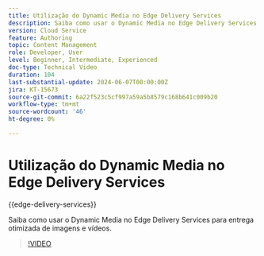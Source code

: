 ```yaml
---
title: Utilização do Dynamic Media no Edge Delivery Services
description: Saiba como usar o Dynamic Media no Edge Delivery Services para entrega otimizada de imagens e vídeos.
version: Cloud Service
feature: Authoring
topic: Content Management
role: Developer, User
level: Beginner, Intermediate, Experienced
doc-type: Technical Video
duration: 104
last-substantial-update: 2024-06-07T00:00:00Z
jira: KT-15673
source-git-commit: 6a22f523c5cf997a59a5b8579c168b641c009b20
workflow-type: tm+mt
source-wordcount: '46'
ht-degree: 0%

---
```



# Utilização do Dynamic Media no Edge Delivery Services

{{edge-delivery-services}}

Saiba como usar o Dynamic Media no Edge Delivery Services para entrega otimizada de imagens e vídeos.

>[!VIDEO](https://video.tv.adobe.com/v/3429593/?learn=on)
